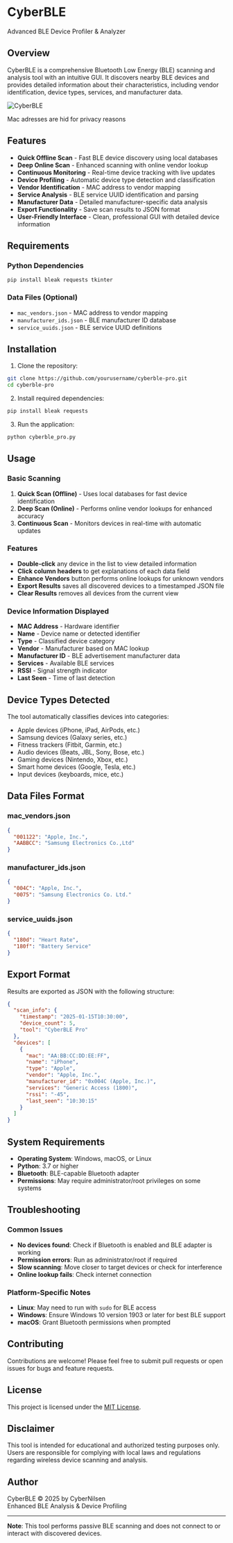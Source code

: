 # CyberBLE

Advanced BLE Device Profiler & Analyzer

## Overview

CyberBLE is a comprehensive Bluetooth Low Energy (BLE) scanning and analysis tool with an intuitive GUI. It discovers nearby BLE devices and provides detailed information about their characteristics, including vendor identification, device types, services, and manufacturer data.

![CyberBLE](https://github.com/user-attachments/assets/928c643b-1a2e-43d6-b8ef-e5ffc999f722)

Mac adresses are hid for privacy reasons


## Features

- **Quick Offline Scan** - Fast BLE device discovery using local databases
- **Deep Online Scan** - Enhanced scanning with online vendor lookup
- **Continuous Monitoring** - Real-time device tracking with live updates
- **Device Profiling** - Automatic device type detection and classification
- **Vendor Identification** - MAC address to vendor mapping
- **Service Analysis** - BLE service UUID identification and parsing
- **Manufacturer Data** - Detailed manufacturer-specific data analysis
- **Export Functionality** - Save scan results to JSON format
- **User-Friendly Interface** - Clean, professional GUI with detailed device information

## Requirements

### Python Dependencies
```
pip install bleak requests tkinter
```

### Data Files (Optional)
- `mac_vendors.json` - MAC address to vendor mapping
- `manufacturer_ids.json` - BLE manufacturer ID database
- `service_uuids.json` - BLE service UUID definitions

## Installation

1. Clone the repository:
```bash
git clone https://github.com/yourusername/cyberble-pro.git
cd cyberble-pro
```

2. Install required dependencies:
```bash
pip install bleak requests
```

3. Run the application:
```bash
python cyberble_pro.py
```

## Usage

### Basic Scanning
1. **Quick Scan (Offline)** - Uses local databases for fast device identification
2. **Deep Scan (Online)** - Performs online vendor lookups for enhanced accuracy
3. **Continuous Scan** - Monitors devices in real-time with automatic updates

### Features
- **Double-click** any device in the list to view detailed information
- **Click column headers** to get explanations of each data field
- **Enhance Vendors** button performs online lookups for unknown vendors
- **Export Results** saves all discovered devices to a timestamped JSON file
- **Clear Results** removes all devices from the current view

### Device Information Displayed
- **MAC Address** - Hardware identifier
- **Name** - Device name or detected identifier
- **Type** - Classified device category
- **Vendor** - Manufacturer based on MAC lookup
- **Manufacturer ID** - BLE advertisement manufacturer data
- **Services** - Available BLE services
- **RSSI** - Signal strength indicator
- **Last Seen** - Time of last detection

## Device Types Detected

The tool automatically classifies devices into categories:
- Apple devices (iPhone, iPad, AirPods, etc.)
- Samsung devices (Galaxy series, etc.)
- Fitness trackers (Fitbit, Garmin, etc.)
- Audio devices (Beats, JBL, Sony, Bose, etc.)
- Gaming devices (Nintendo, Xbox, etc.)
- Smart home devices (Google, Tesla, etc.)
- Input devices (keyboards, mice, etc.)

## Data Files Format

### mac_vendors.json
```json
{
  "001122": "Apple, Inc.",
  "AABBCC": "Samsung Electronics Co.,Ltd"
}
```

### manufacturer_ids.json
```json
{
  "004C": "Apple, Inc.",
  "0075": "Samsung Electronics Co. Ltd."
}
```

### service_uuids.json
```json
{
  "180d": "Heart Rate",
  "180f": "Battery Service"
}
```

## Export Format

Results are exported as JSON with the following structure:
```json
{
  "scan_info": {
    "timestamp": "2025-01-15T10:30:00",
    "device_count": 5,
    "tool": "CyberBLE Pro"
  },
  "devices": [
    {
      "mac": "AA:BB:CC:DD:EE:FF",
      "name": "iPhone",
      "type": "Apple",
      "vendor": "Apple, Inc.",
      "manufacturer_id": "0x004C (Apple, Inc.)",
      "services": "Generic Access (1800)",
      "rssi": "-45",
      "last_seen": "10:30:15"
    }
  ]
}
```

## System Requirements

- **Operating System**: Windows, macOS, or Linux
- **Python**: 3.7 or higher
- **Bluetooth**: BLE-capable Bluetooth adapter
- **Permissions**: May require administrator/root privileges on some systems

## Troubleshooting

### Common Issues
- **No devices found**: Check if Bluetooth is enabled and BLE adapter is working
- **Permission errors**: Run as administrator/root if required
- **Slow scanning**: Move closer to target devices or check for interference
- **Online lookup fails**: Check internet connection

### Platform-Specific Notes
- **Linux**: May need to run with `sudo` for BLE access
- **Windows**: Ensure Windows 10 version 1903 or later for best BLE support
- **macOS**: Grant Bluetooth permissions when prompted

## Contributing

Contributions are welcome! Please feel free to submit pull requests or open issues for bugs and feature requests.

## License

This project is licensed under the [MIT License](LICENSE).

## Disclaimer

This tool is intended for educational and authorized testing purposes only. Users are responsible for complying with local laws and regulations regarding wireless device scanning and analysis.

## Author

CyberBLE © 2025 by CyberNilsen  
Enhanced BLE Analysis & Device Profiling

---

**Note**: This tool performs passive BLE scanning and does not connect to or interact with discovered devices.
